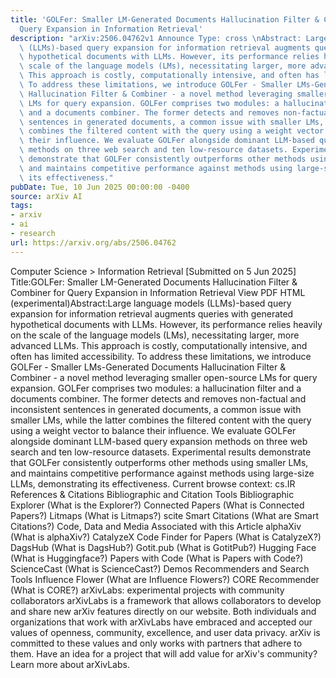```yaml
---
title: 'GOLFer: Smaller LM-Generated Documents Hallucination Filter & Combiner for
  Query Expansion in Information Retrieval'
description: "arXiv:2506.04762v1 Announce Type: cross \nAbstract: Large language models\
  \ (LLMs)-based query expansion for information retrieval augments queries with generated\
  \ hypothetical documents with LLMs. However, its performance relies heavily on the\
  \ scale of the language models (LMs), necessitating larger, more advanced LLMs.\
  \ This approach is costly, computationally intensive, and often has limited accessibility.\
  \ To address these limitations, we introduce GOLFer - Smaller LMs-Generated Documents\
  \ Hallucination Filter & Combiner - a novel method leveraging smaller open-source\
  \ LMs for query expansion. GOLFer comprises two modules: a hallucination filter\
  \ and a documents combiner. The former detects and removes non-factual and inconsistent\
  \ sentences in generated documents, a common issue with smaller LMs, while the latter\
  \ combines the filtered content with the query using a weight vector to balance\
  \ their influence. We evaluate GOLFer alongside dominant LLM-based query expansion\
  \ methods on three web search and ten low-resource datasets. Experimental results\
  \ demonstrate that GOLFer consistently outperforms other methods using smaller LMs,\
  \ and maintains competitive performance against methods using large-size LLMs, demonstrating\
  \ its effectiveness."
pubDate: Tue, 10 Jun 2025 00:00:00 -0400
source: arXiv AI
tags:
- arxiv
- ai
- research
url: https://arxiv.org/abs/2506.04762
---
```


Computer Science > Information Retrieval
[Submitted on 5 Jun 2025]
Title:GOLFer: Smaller LM-Generated Documents Hallucination Filter & Combiner for Query Expansion in Information Retrieval
View PDF HTML (experimental)Abstract:Large language models (LLMs)-based query expansion for information retrieval augments queries with generated hypothetical documents with LLMs. However, its performance relies heavily on the scale of the language models (LMs), necessitating larger, more advanced LLMs. This approach is costly, computationally intensive, and often has limited accessibility. To address these limitations, we introduce GOLFer - Smaller LMs-Generated Documents Hallucination Filter & Combiner - a novel method leveraging smaller open-source LMs for query expansion. GOLFer comprises two modules: a hallucination filter and a documents combiner. The former detects and removes non-factual and inconsistent sentences in generated documents, a common issue with smaller LMs, while the latter combines the filtered content with the query using a weight vector to balance their influence. We evaluate GOLFer alongside dominant LLM-based query expansion methods on three web search and ten low-resource datasets. Experimental results demonstrate that GOLFer consistently outperforms other methods using smaller LMs, and maintains competitive performance against methods using large-size LLMs, demonstrating its effectiveness.
Current browse context:
cs.IR
References & Citations
Bibliographic and Citation Tools
Bibliographic Explorer (What is the Explorer?)
Connected Papers (What is Connected Papers?)
Litmaps (What is Litmaps?)
scite Smart Citations (What are Smart Citations?)
Code, Data and Media Associated with this Article
alphaXiv (What is alphaXiv?)
CatalyzeX Code Finder for Papers (What is CatalyzeX?)
DagsHub (What is DagsHub?)
Gotit.pub (What is GotitPub?)
Hugging Face (What is Huggingface?)
Papers with Code (What is Papers with Code?)
ScienceCast (What is ScienceCast?)
Demos
Recommenders and Search Tools
Influence Flower (What are Influence Flowers?)
CORE Recommender (What is CORE?)
arXivLabs: experimental projects with community collaborators
arXivLabs is a framework that allows collaborators to develop and share new arXiv features directly on our website.
Both individuals and organizations that work with arXivLabs have embraced and accepted our values of openness, community, excellence, and user data privacy. arXiv is committed to these values and only works with partners that adhere to them.
Have an idea for a project that will add value for arXiv's community? Learn more about arXivLabs.